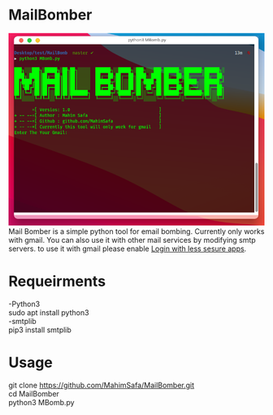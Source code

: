 # MailBomber
<img src=https://github.com/MahimSafa/MailBomber/raw/master/ebomb.png></img>
Mail Bomber is a simple python tool for email bombing. Currently only works with gmail. You can also use it with other mail services by modifying smtp servers.
to use it with gmail please enable <a href=https://myaccount.google.com/lesssecureapps> Login with less sesure apps</a>.
# Requeirments 
 -Python3 </br>
  sudo apt install python3 </br>
 -smtplib</br>
  pip3 install smtplib</br>
# Usage
 git clone https://github.com/MahimSafa/MailBomber.git</br>
 cd MailBomber</br>
 python3 MBomb.py
